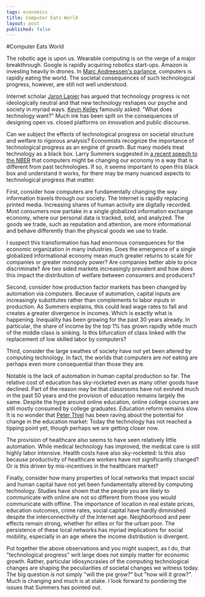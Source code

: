 ```yaml
--- 
tags: economics
title: Computer Eats World
layout: post
published: false
---
```


#Computer Eats World 

The robotic age is upon us. Wearable computing is on the verge of a major breakthrough. Google is rapidly acquiring robotics start-ups. Amazon is investing heavily in drones. In [Marc Andreessen's parlance][eats], computers is rapidly eating the world. The societal consequences of such technological progress, however, are still not well understood. 

[eats]: http://online.wsj.com/news/articles/SB10001424053111903480904576512250915629460

Internet scholar [Jaron Lanier][lainer] has argued that technology progress is not ideologically neutral and that new technology reshapes our psyche and society in myriad ways. [Kevin Kelley][kelley] famously asked: "What does technology want?" Much ink has been spilt on the consequences of designing open vs. closed platforms on innovation and public discourse. 

[kelley]: http://www.radiolab.org/story/101024-idea-time-come/
[lainer]: http://www.nybooks.com/articles/archives/2010/nov/25/generation-why/?pagination=false

Can we subject the effects of technological progress on societal structure and welfare to rigorous analysis? Economists recognize the importance of technological progress as an engine of growth. But many models treat technology as a black box. Larry Summers suggested in [a recent speech to the NBER][summers] that computers might be changing our economy in a way that is different from past technologies. If so, it seems important to open this black box and understand it works, for there may be many nuanced aspects to technological progress that matter. 

[summers]: http://www.nber.org/reporter/

First, consider how computers are fundamentally changing the way information travels through our society. The Internet is rapidly replacing printed media. Increasing shares of human activity are digitally recorded. Most consumers now partake in a single globalized information exchange economy, where our personal data is tracked, sold, and analyzed. The goods we trade, such as reputation and attention, are more informational and behave differently than the physical goods we use to trade. 

I suspect this transformation has had enormous consequences for the economic organization in many industries. Does the emergence of a single globalized informational economy mean much greater returns to scale for companies or greater monopoly power? Are companies better able to price discriminate? Are two sided markets increasingly prevalent and how does this impact the distribution of welfare between consumers and producers? 

Second, consider how production factor markets has been changed by automation via computers. Because of automation, capital inputs are increasingly substitutes rather than complements to labor inputs in production. As Summers explains, this could lead wage rates to fall and creates a greater divergence in incomes. Which is exactly what is happening. Inequality has been growing for the past 30 years already. In particular, the share of income by the top 1% has grown rapidly while much of the middle class is sinking. Is this bifurcation of class linked with the replacement of low skilled labor by computers? 

Third, consider the large swathes of society have not yet been altered by computing technology. In fact, the worlds that computers are _not_ eating are perhaps even more consequential than those they are. 

Notable is the lack of automation in human capital production so far. The relative cost of education has sky-rocketed even as many other goods have declined. Part of the reason may be that classrooms have not evolved much in the past 50 years and the provision of education remains largely the same. Despite the hype around online education, online college courses are still mostly consumed by college graduates. Education reform remains slow. It is no wonder that [Peter Thiel][thielgraph] has been raving about the potential for change in the education market: Today the technology has not reached a tipping point yet, though perhaps we are getting closer now. 

[thielgraph]: http://www.washingtonpost.com/blogs/wonkblog/wp/2013/12/30/peter-thiels-graph-of-the-year/

The provision of healthcare also seems to have seen relatively little automation. While medical technology has improved, the medical care is still highly labor intensive. Health costs have also sky-rocketed: Is this also because productivity of healthcare workers have not significantly changed? Or is this driven by mis-incentives in the healthcare market? 

Finally, consider how many properties of local networks that impact social and human capital have not yet been fundamentally altered by computing technology. Studies have shown that the people you are likely to communicate with online are not so different from those you would communicate with offline. The importance of location in real estate prices, education outcomes, crime rates, social capital have hardly diminished despite the interconnectivity of the Internet age. Neighborhood and peer effects remain strong, whether for elites or for the urban poor. The persistence of these local networks has myriad implications for social mobility, especially in an age where the income distribution is divergent. 

Put together the above observations and you might suspect, as I do, that "technological progress" writ large does not simply matter for economic growth. Rather, particular idiosyncrasies of the computing technological changes are shaping the peculiarities of societal changes we witness today. The big question is not simply "will the pie grow?" but "how will it grow?". Much is changing and much is at stake. I look forward to pondering the issues that Summers has pointed out. 
